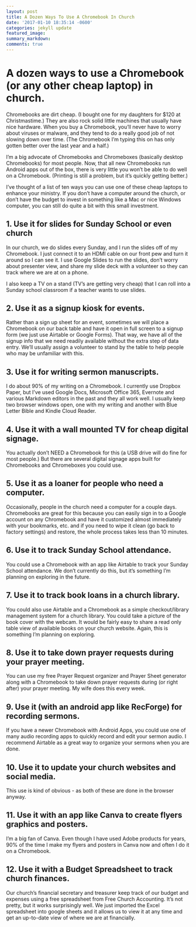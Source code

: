 ```yaml
---
layout: post
title: A Dozen Ways To Use A Chromebook In Church
date: '2017-01-10 18:35:14 -0600'
categories: jekyll update
featured_image:
summary_markdown:
comments: true
---
```

# A dozen ways to use a Chromebook (or any other cheap laptop) in church.
Chromebooks are dirt cheap.  (I bought one for my daughters for $120 at Christmastime.)  They are also rock solid little machines that usually have nice hardware.  When you buy a Chromebook, you’ll never have to worry about viruses or malware, and they tend to do a really good job of not slowing down over time.  (The Chromebook I’m typing this on has only gotten better over the last year and a half.)

I’m a big advocate of Chromebooks and Chromeboxes (basically desktop Chromebooks) for most people.  Now, that all new Chromebooks run Android apps out of the box, there is very little you won’t be able to do well on a Chromebook.  (Printing is still a problem, but it’s quickly getting better.)

I’ve thought of a list of ten ways you can use one of these cheap laptops to enhance your ministry.  If you don’t have a computer around the church, or don’t have the budget to invest in something like a Mac or nice Windows computer, you can still do quite a bit with this small investment.

## 1. Use it for slides for Sunday School or even church

In our church, we do slides every Sunday, and I run the slides off of my Chromebook.  I just connect it to an HDMI cable on our front pew and turn it around so I can see it.  I use Google Slides to run the slides, don’t worry about presenter view, and share my slide deck with a volunteer so they can track where we are at on a phone.

I also keep a TV on a stand (TV’s are getting very cheap) that I can roll into a Sunday school classroom if a teacher wants to use slides.

## 2. Use it as a signup kiosk for events.

Rather than a sign up sheet for an event, sometimes we will place a Chromebook on our back table and have it open in full screen to a signup form (we just use Airtable or Google Forms).  That way, we have all of the signup info that we need readily available without the extra step of data entry.  We’ll usually assign a volunteer to stand by the table to help people who may be unfamiliar with this.

## 3. Use it for writing sermon manuscripts.

I do about 90% of my writing on a Chromebook.  I currently use Dropbox Paper, but I’ve used Google Docs, Microsoft Office 365, Evernote and various Markdown editors in the past and they all work well.  I usually keep two browser windows open, one with my writing and another with Blue Letter Bible and Kindle Cloud Reader.

## 4. Use it with a wall mounted TV for cheap digital signage.

You actually don’t NEED a Chromebook for this (a USB drive will do fine for most people.)  But there are several digital signage apps built for Chromebooks and Chromeboxes you could use.

## 5. Use it as a loaner for people who need a computer.

Occasionally, people in the church need a computer for a couple days.  Chromebooks are great for this because you can easily sign in to a Google account on any Chromebook and have it customized almost immediately with your bookmarks, etc. and if you need to wipe it clean (go back to factory settings) and restore, the whole process takes less than 10 minutes.

## 6. Use it to track Sunday School attendance.

You could use a Chromebook with an app like Airtable to track your Sunday School attendance.  We don’t currently do this, but it’s something I’m planning on exploring in the future.

## 7. Use it to track book loans in a church library.

You could also use Airtable and a Chromebook as a simple checkout/library management system for a church library.  You could take a picture of the book cover with the webcam.  It would be fairly easy to share a read only table view of available books on your church website.  Again, this is something I’m planning on exploring. 

## 8. Use it to take down prayer requests during your prayer meeting.

You can use my free Prayer Request organizer and Prayer Sheet generator along with a Chromebook to take down prayer requests during (or right after) your prayer meeting.  My wife does this every week.

## 9. Use it (with an android app like RecForge) for recording sermons.

If you have a newer Chromebook with Android Apps, you could use one of many audio recording apps to quickly record and edit your sermon audio. I recommend Airtable as a great way to organize your sermons when you are done.

## 10. Use it to update your church websites and social media.

This use is kind of obvious - as both of these are done in the browser anyway.  

## 11. Use it with an app like Canva to create flyers graphics and posters.

I’m a big fan of Canva.  Even though I have used Adobe products for years, 90% of the time I make my flyers and posters in Canva now and often I do it on a Chromebook.

## 12. Use it with a Budget Spreadsheet to track church finances.

Our church’s financial secretary and treasurer keep track of our budget and expenses using a free spreadsheet from Free Church Accounting.  It’s not pretty, but it works surprisingly well.  We just imported the Excel spreadsheet into google sheets and it allows us to view it at any time and get an up-to-date view of where we are at financially.

